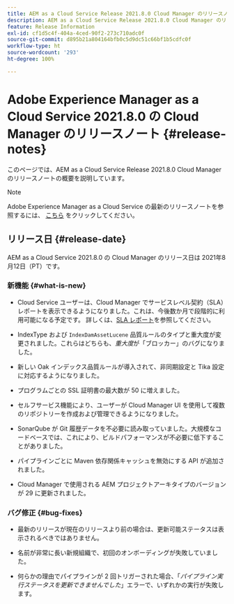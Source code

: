 ```yaml
---
title: AEM as a Cloud Service Release 2021.8.0 Cloud Manager のリリースノート
description: AEM as a Cloud Service Release 2021.8.0 Cloud Manager のリリースノート
feature: Release Information
exl-id: cf1d5c4f-404a-4ced-90f2-273c710adc0f
source-git-commit: d895b21a804164bfb0c5d9dc51c66bf1b5cdfc0f
workflow-type: ht
source-wordcount: '293'
ht-degree: 100%

---
```


# Adobe Experience Manager as a Cloud Service 2021.8.0 の Cloud Manager のリリースノート {#release-notes}

このページでは、AEM as a Cloud Service Release 2021.8.0 Cloud Manager のリリースノートの概要を説明しています。

>[!NOTE]
>Adobe Experience Manager as a Cloud Service の最新のリリースノートを参照するには、 [こちら](https://experienceleague.adobe.com/docs/experience-manager-cloud-service/release-notes/release-notes/release-notes-current.html?lang=ja) をクリックしてください。

## リリース日 {#release-date}

AEM as a Cloud Service 2021.8.0 の Cloud Manager のリリース日は 2021年8月12日（PT）です。

### 新機能 {#what-is-new}

* Cloud Service ユーザーは、Cloud Manager でサービスレベル契約（SLA）レポートを表示できるようになりました。これは、今後数か月で段階的に利用可能になる予定です。
詳しくは、[SLA レポート](https://experienceleague.adobe.com/docs/experience-manager-cloud-service/implementing/using-cloud-manager/sla-reporting.html?lang=ja)を参照してください。

* IndexType および `IndexDamAssetLucene` 品質ルールのタイプと重大度が変更されました。これらはどちらも、*重大度*&#x200B;が「ブロッカー」のバグになりました。

* 新しい Oak インデックス品質ルールが導入されて、非同期設定と Tika 設定に対応するようになりました。

* プログラムごとの SSL 証明書の最大数が 50 に増えました。

* セルフサービス機能により、ユーザーが Cloud Manager UI を使用して複数のリポジトリーを作成および管理できるようになりました。

* SonarQube が Git 履歴データを不必要に読み取っていました。大規模なコードベースでは、これにより、ビルドパフォーマンスが不必要に低下することがありました。

* パイプラインごとに Maven 依存関係キャッシュを無効にする API が追加されました。

* Cloud Manager で使用される AEM プロジェクトアーキタイプのバージョンが 29 に更新されました。

### バグ修正 {#bug-fixes}

* 最新のリリースが現在のリリースより前の場合は、更新可能ステータスは表示されるべきではありません。

* 名前が非常に長い新規組織で、初回のオンボーディングが失敗していました。

* 何らかの理由でパイプラインが 2 回トリガーされた場合、「*パイプライン実行ステータスを更新できませんでした*」エラーで、いずれかの実行が失敗します。
